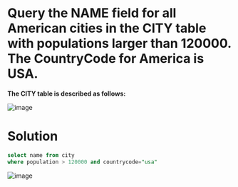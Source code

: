 # Query the NAME field for all American cities in the CITY table with populations larger than 120000. The CountryCode for America is USA.

**The CITY table is described as follows:**

![image](https://user-images.githubusercontent.com/90106232/190916682-e009ddbd-ee3b-4a99-9013-8a934900d998.png)

# Solution

```sql 
select name from city 
where population > 120000 and countrycode="usa"
```

![image](https://user-images.githubusercontent.com/90106232/190916725-3560354b-b5e2-4616-9aca-219fb697542d.png)

